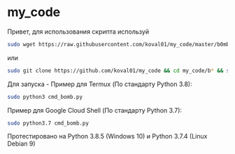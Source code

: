 # my_code

Привет, для использования скрипта используй
```sh
sudo wget https://raw.githubusercontent.com/koval01/my_code/master/b0mb3r_cli/cmd_bomb.py
```
или
```sh
sudo git clone https://github.com/koval01/my_code && cd my_code/b* && sudo mv c* ../../
```
Для запуска - 
Пример для Termux (По стандарту Python 3.8):
```sh
sudo python3 cmd_bomb.py
```
Пример для Google Cloud Shell (По стандарту Python 3.7):
```sh
sudo python3.7 cmd_bomb.py
```
Протестировано на Python 3.8.5 (Windows 10) и Python 3.7.4 (Linux Debian 9)
